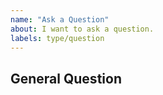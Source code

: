 ```yaml
---
name: "Ask a Question"
about: I want to ask a question.
labels: type/question
---
```


## General Question

<!--
Before asking a question, make sure you have:

- Googled your question.
- Searched all [GitHub issues](https://github.com/StarRocks/starrocks/issues?&q=is%3Aissue)
- Read the documentation:
  - [StarRocks Readme](https://github.com/StarRocks/starrocks)
  - [StarRocks Doc](https://docs.starrocks.io/en-us/latest/introduction/StarRocks_intro)

If you still prefer GitHub issues, remove all this text and ask your question here.
-->
